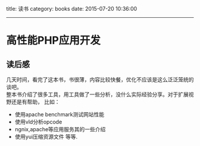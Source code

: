 title: 读书 
category: books
date: 2015-07-20 10:36:00

---
# 高性能PHP应用开发
## 读后感
几天时间，看完了这本书，书很薄，内容比较快餐，优化不应该是这么泛泛笼统的谈吧。  
整本书介绍了很多工具，用工具做了一些分析，没什么实际经验分享。对于扩展视野还是有帮助，
比如：
*    使用apache benchmark测试网站性能
*    使用vld分析opcode
*    ngnix,apache等应用服务其的一些介绍
*    使用yui压缩资源文件
等等.
